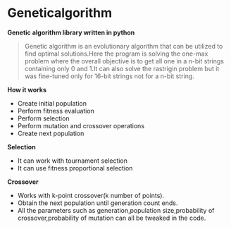 # Geneticalgorithm
**Genetic algorithm library written in python** 

> Genetic algorithm is an evolutionary algorithm that can be utilized to find optimal solutions.Here the program is solving the one-max problem where the overall objective is to get all one in a n-bit strings containing only 0 and 1.It can also solve the rastrigin problem but it was fine-tuned only for 16-bit strings not for a n-bit string.

**How it works**
- Create initial population
- Perform fitness evaluation
- Perform selection
- Perform mutation and crossover operations
- Create next population

**Selection**
- It can work with tournament selection
- It can use fitness proportional selection

**Crossover**
- Works with k-point crossover(k number of points).
- Obtain the next population until generation count ends.
- All the parameters such as generation,population size,probability of crossover,probability of mutation can all be tweaked in the code.
